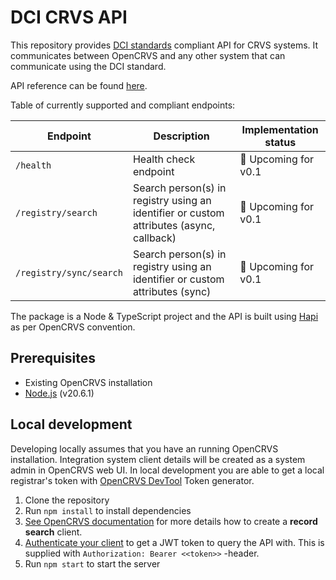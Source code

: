 # DCI CRVS API

This repository provides [DCI standards](https://github.com/spdci/standards) compliant API for CRVS systems. It communicates between OpenCRVS and any other system that can communicate using the DCI standard.

API reference can be found [here](https://spdci.github.io/standards/release/html/registry_core_api_v1_0.0.0.html).

Table of currently supported and compliant endpoints:

| Endpoint                | Description                                                                             | Implementation status |
| ----------------------- | --------------------------------------------------------------------------------------- | --------------------- |
| `/health`               | Health check endpoint                                                                   | 🔄 Upcoming for v0.1  |
| `/registry/search`      | Search person(s) in registry using an identifier or custom attributes (async, callback) | 🔄 Upcoming for v0.1  |
| `/registry/sync/search` | Search person(s) in registry using an identifier or custom attributes (sync)            | 🔄 Upcoming for v0.1  |

The package is a Node & TypeScript project and the API is built using [Hapi](https://hapi.dev/) as per OpenCRVS convention.

## Prerequisites

- Existing OpenCRVS installation
- [Node.js](https://nodejs.org/en/) (v20.6.1)

## Local development

Developing locally assumes that you have an running OpenCRVS installation. Integration system client details will be created as a system admin in OpenCRVS web UI.
In local development you are able to get a local registrar's token with [OpenCRVS DevTool](https://is-my-opencrvs-up.netlify.app/) Token generator.

1. Clone the repository
2. Run `npm install` to install dependencies
3. [See OpenCRVS documentation](https://documentation.opencrvs.org/technology/interoperability/create-a-client) for more details how to create a **record search** client.
4. [Authenticate your client](https://documentation.opencrvs.org/technology/interoperability/authenticate-a-client) to get a JWT token to query the API with. This is supplied with `Authorization: Bearer <<token>>` -header.
5. Run `npm start` to start the server
